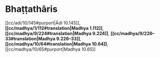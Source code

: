 # Bhaṭṭathāris

[[cc/adi/10/145#purport|Ādi 10.145]], **[[cc/madhya/1/112#translation|Madhya 1.112]]**, **[[cc/madhya/9/224#translation|Madhya 9.224]]**, **[[cc/madhya/9/226–33#translation|Madhya 9.226–33]]**, **[[cc/madhya/10/64#translation|Madhya 10.64]]**, [[cc/madhya/10/65#purport|Madhya 10.65]]

